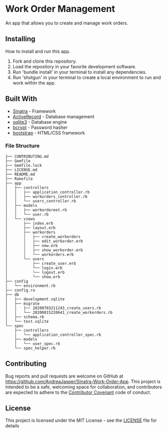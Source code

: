 # Work Order Management

An app that allows you to create and manage work orders.

## Installing

How to install and run this app.

1. Fork and clone this repository.
2. Load the repository in your favorite development software.
3. Run 'bundle install' in your terminal to install any dependencies.
4. Run 'shotgun' in your terminal to create a local environment to run and work within the app.

## Built With

* [Sinatra](https://rubygems.org/gems/sinatra) - Framework
* [ActiveRecord](https://rubygems.org/gems/activerecord) - Database management
* [sqlite3](https://rubygems.org/gems/sqlite3) - Database engine
* [bcrypt](https://rubygems.org/gems/bcrypt) - Password hasher
* [bootstrap](https://getbootstrap.com/) - HTML/CSS framework

### File Structure

```
├── CONTRIBUTING.md
├── Gemfile
├── Gemfile.lock
├── LICENSE.md
├── README.md
├── Rakefile
├── app
│   ├── controllers
│   │   ├── application_controller.rb
│   │   ├── workorders_controller.rb
│   │   └── users_controller.rb
│   ├── models
│   │   ├── workordereet.rb
│   │   └── user.rb
│   └── views
│       ├── index.erb
│       ├── layout.erb
│       ├── workorders
│       │   ├── create_workorders
│       │   ├── edit_workorder.erb
│       │   ├── new.erb
│       │   ├── show_workorder.erb
│       │   └── workorders.erb
│       └── users
│           ├── create_user.erb
│           └── login.erb
│           └── logout.erb
│           └── show.erb
├── config
│   └── environment.rb
├── config.ru
├── db
│   ├── development.sqlite
│   ├── migrate
│   │   ├── 20200703211243_create_users.rb
│   │   └── 20200815220641_create_workorders.rb
│   ├── schema.rb
│   └── test.sqlite
└── spec
    ├── controllers
    │   └── application_controller_spec.rb
    ├── models
    │   └── user_spec.rb
    └── spec_helper.rb
```

## Contributing

Bug reports and pull requests are welcome on GitHub at https://github.com/AndreaJasper/Sinatra-Work-Order-App. This project is intended to be a safe, welcoming space for collaboration, and contributors are expected to adhere to the [Contributor Covenant](https://www.contributor-covenant.org/) code of conduct.

## License

This project is licensed under the MIT License - see the [LICENSE](https://github.com/AndreaJasper/Sinatra-Work-Order-App/blob/master/LICENSE.md) file for details
